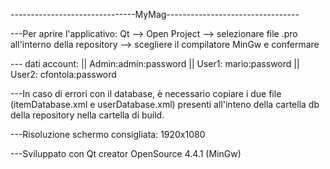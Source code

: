-------------------------------MyMag---------------------------------

---Per aprire l'applicativo: Qt --> Open Project --> selezionare file .pro all'interno della repository --> scegliere il compilatore MinGw e confermare

--- dati account:
     || Admin:admin:password
     || User1:   mario:password
     || User2:   cfontola:password
      
---In caso di errori con il database, è necessario copiare i due file (itemDatabase.xml e userDatabase.xml) presenti all'inteno della cartella db della repository nella cartella di build.

---Risoluzione schermo consigliata: 1920x1080

---Sviluppato con Qt creator OpenSource 4.4.1 (MinGw)
